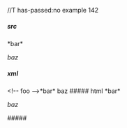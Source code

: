 //T has-passed:no
example 142
##### src
<!-- foo -->*bar*
*baz*
##### xml
<?xml version="1.0" encoding="UTF-8"?>
<!DOCTYPE document SYSTEM "CommonMark.dtd">
<document xmlns="http://commonmark.org/xml/1.0">
  <html_block>&lt;!-- foo --&gt;*bar*
</html_block>
  <paragraph>
    <emph>
      <text>baz</text>
    </emph>
  </paragraph>
</document>
##### html
<!-- foo -->*bar*
<p><em>baz</em></p>
#####
